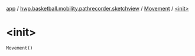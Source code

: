 [app](../../index.md) / [hwp.basketball.mobility.pathrecorder.sketchview](../index.md) / [Movement](index.md) / [&lt;init&gt;](.)

# &lt;init&gt;

`Movement()`
